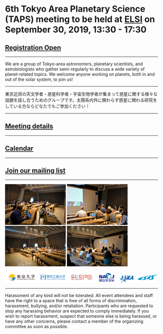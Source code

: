 <!-- 
# 5th Tokyo Area Planetary Science (TAPS) meeting to be held at the University of Tokyo (Hongo campus) on June 10, 2019, 13:30-17:30
## [Registration Open](https://docs.google.com/forms/d/e/1FAIpQLSfRwIPFsXRHZEcWsZihy_jKtjF3v96vvAnC0Q1Zay3cLO0u1Q/viewform)
-->
# 6th Tokyo Area Planetary Science (TAPS) meeting to be held at [ELSI](http://elsi.jp/) on September 30, 2019, 13:30 - 17:30
## [Registration Open](https://docs.google.com/forms/d/e/1FAIpQLSfRwIPFsXRHZEcWsZihy_jKtjF3v96vvAnC0Q1Zay3cLO0u1Q/viewform)

---

We are a group of Tokyo-area astronomers, planetary scientists, and astrobiologists who gather semi-regularly to discuss a wide variety of planet-related topics. We welcome anyone working on planets, both in and out of the solar system, to join us!

---

東京近郊の天文学者・惑星科学者・宇宙生物学者が集まって惑星に関する様々な話題を話し合うためのグループです。太陽系内外に関わらず惑星に関わる研究をしている方ならどなたでもご参加ください！

---

## [Meeting details](meetings)

---

## [Calendar](https://calendar.google.com/calendar/embed?src=a32qrv3tnpfk6riaih04b2imt0%40group.calendar.google.com&ctz=Asia%2FTokyo)

---

## [Join our mailing list](http://goo.gl/tLDPFM)

---

<img src="images/meetings/taps2/1.jpg" alt="drawing" width="200"/> <img src="images/meetings/taps2/2.jpg" alt="drawing" width="200"/> <img src="images/meetings/taps2/3.jpg" alt="drawing" width="200"/> <img src="images/meetings/taps2/4.jpg" alt="drawing" width="200"/>

![](images/logos.png)

---

Harassment of any kind will not be tolerated. All event attendees and staff have the right to a space that is free of all forms of discrimination, harassment, bullying, and/or retaliation. Participants who are requested to stop any harassing behavior are expected to comply immediately. If you wish to report harassment, suspect that someone else is being harassed, or have any other concerns, please contact a member of the organizing committee as soon as possible.
